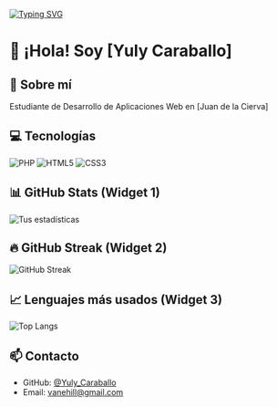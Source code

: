 [![Typing SVG](https://readme-typing-svg.demolab.com?font=Fira+Code&pause=1000&width=435&lines=Desarrollador+Web+en+formaci%C3%B3n;Estudiante+de+DAW;Aprendiendo+PHP%2C+HTML%2C+CSS;Bienvenido+a+mi+perfil)](https://git.io/typing-svg)

# 👋 ¡Hola! Soy [Yuly Caraballo]

## 🚀 Sobre mí
Estudiante de Desarrollo de Aplicaciones Web en [Juan de la Cierva]

## 💻 Tecnologías
![PHP](https://img.shields.io/badge/PHP-777BB4?style=for-the-badge&logo=php&logoColor=white)
![HTML5](https://img.shields.io/badge/HTML5-E34F26?style=for-the-badge&logo=html5&logoColor=white)
![CSS3](https://img.shields.io/badge/CSS3-1572B6?style=for-the-badge&logo=css3&logoColor=white)

## 📊 GitHub Stats (Widget 1)
![Tus estadísticas](https://github-readme-stats.vercel.app/api?username=TU_USUARIO&show_icons=true&theme=radical)

## 🔥 GitHub Streak (Widget 2)
![GitHub Streak](https://github-readme-streak-stats.herokuapp.com/?user=TU_USUARIO&theme=radical)

## 📈 Lenguajes más usados (Widget 3)
![Top Langs](https://github-readme-stats.vercel.app/api/top-langs/?username=TU_USUARIO&layout=compact&theme=radical)

## 📫 Contacto
- GitHub: [@Yuly_Caraballo](https://github.com/Yuly_Caraballo)
- Email: vanehill@gmail.com
